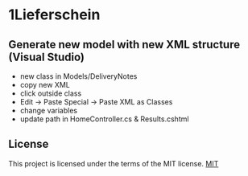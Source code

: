 # 1Lieferschein
## Generate new model with new XML structure (Visual Studio)
- new class in Models/DeliveryNotes
- copy new XML 
- click outside class
- Edit -> Paste Special -> Paste XML as Classes
- change variables
- update path in HomeController.cs & Results.cshtml

## License

This project is licensed under the terms of the MIT license.
[MIT](LICENSE.md)